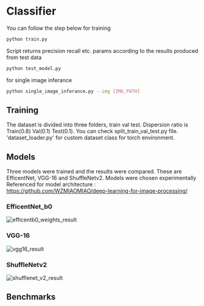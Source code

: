 # Classifier

You can follow the step below for training
```bash
python train.py
```
Script returns precision recall etc. params according to the results produced from test data 
```bash
python test_model.py
```
for single image inferance 
```bash
python single_image_inferance.py --img [IMG_PATH]
```
## Training

The dataset is divided into three folders, train val test. Dispersion ratio is Train(0.8) Val(0.1) Test(0.1). You can check split_train_val_test.py file. 'dataset_loader.py' for custom dataset class for torch environment.

## Models
Three models were trained and the results were compared. These are EfficentNet, VGG-16 and ShuffleNetv2. Models were chosen experimentally <br />
Referenced for model architecture : https://github.com/WZMIAOMIAO/deep-learning-for-image-processing/

### EfficentNet_b0
![efficentb0_weights_result](https://user-images.githubusercontent.com/37477289/155380631-61a66c7c-d0b6-4c48-995f-e6d6f8e59da1.png)

### VGG-16
![vgg16_result](https://user-images.githubusercontent.com/37477289/155380650-bd1eefce-c0d9-415e-9b8b-1bdc56e33374.png)

### ShuffleNetv2
![shufflenet_v2_result](https://user-images.githubusercontent.com/37477289/155380637-fef51d33-fb60-4075-83b0-2e07710d0471.png)

## Benchmarks
